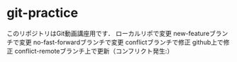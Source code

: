 # git-practice
このリポジトリはGit動画講座用です．
ローカルリポで変更
new-featureブランチで変更
no-fast-forwardブランチで変更
conflictブランチで修正
github上で修正
conflict-remoteブランチ上で更新（コンフリクト発生:）

